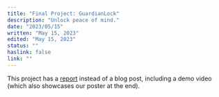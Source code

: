 ```yaml
---
title: "Final Project: GuardianLock"
description: "Unlock peace of mind."
date: "2023/05/15"
written: "May 15, 2023"
edited: "May 15, 2023"
status: ""
haslink: false
link: ""
---
```

This project has a [report](/images/cosc594-blog/finalproject/P6-Final_Report.pdf) instead of a blog post, including a demo video (which also showcases our poster at the end).
